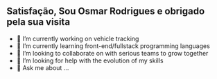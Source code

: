 ## Satisfação, Sou Osmar Rodrigues e obrigado pela sua visita


- 🔭 I’m currently working on vehicle tracking
- 🌱 I’m currently learning front-end/fullstack programming languages
- 👯 I’m looking to collaborate on with serious teams to grow together
- 🤔 I’m looking for help with the evolution of my skills
- 💬 Ask me about ...
